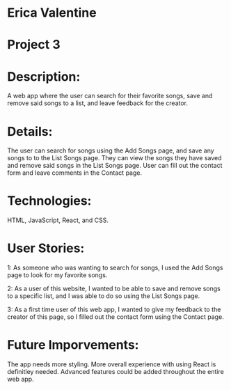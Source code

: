 # Erica Valentine

# Project 3 

# Description:
A web app where the user can search for their favorite songs, save and remove said songs to a list, and leave feedback for the creator.

# Details:
The user can search for songs using the Add Songs page, and save any songs to to the List Songs page.
They can view the songs they have saved and remove said songs in the List Songs page.
User can fill out the contact form and leave comments in the Contact page.

# Technologies:
HTML, JavaScript, React, and CSS.

# User Stories:
 
 1: As someone who was wanting to search for songs, I used the Add Songs page to look for my favorite songs. 

 2: As a user of this website, I wanted to be able to save and remove songs to a specific list, and I was able to do so using the List Songs page.

 3: As a first time user of this web app, I wanted to give my feedback to the creator of this page, so I filled out the contact form using the Contact page.

 # Future Imporvements:
 The app needs more styling.
 More overall experience with using React is definitley needed.
Advanced features could be added throughout the entire web app.





